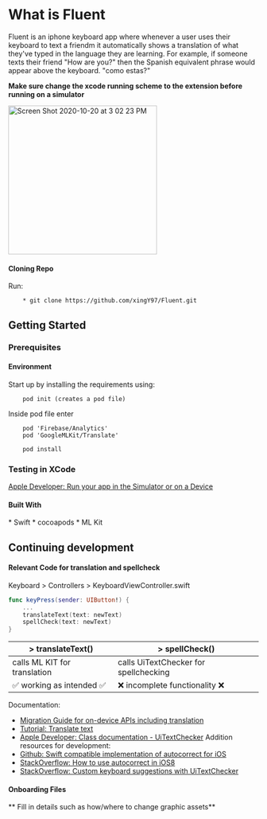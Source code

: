 

 # **What is Fluent** 
 Fluent is an iphone keyboard app where whenever a user uses their keyboard to text a friendm it automatically shows a translation of what they've typed in the language they are learning. For example, if someone texts their friend "How are you?" then the Spanish equivalent phrase would appear above the keyboard. "como estas?"



**Make sure change the xcode running scheme to the extension before running on a simulator**

<img width="299" alt="Screen Shot 2020-10-20 at 3 02 23 PM" src="https://user-images.githubusercontent.com/45300300/96632169-52bf1f80-12e5-11eb-883f-ae10c31ae464.png">

<h4>Cloning Repo</h4>
Run:

```xcode
    * git clone https://github.com/xingY97/Fluent.git
```
## Getting Started

<h3>Prerequisites</h3>

<h4>Environment</h4>
Start up by installing the requirements using:

```cocoapods
    pod init (creates a pod file)
```
Inside pod file enter
```
    pod 'Firebase/Analytics'
    pod 'GoogleMLKit/Translate'
```
```
    pod install
```

<h3>Testing in XCode</h3>

[Apple Developer: Run your app in the Simulator or on a Device](https://developer.apple.com/documentation/xcode/running_your_app_in_the_simulator_or_on_a_device)

<h4>Built With</h4>
* Swift
* cocoapods
* ML Kit 

## Continuing development
<h4>Relevant Code for translation and spellcheck</h4>
Keyboard > Controllers > KeyboardViewController.swift

```Swift
func keyPress(sender: UIButton!) {
    ...
    translateText(text: newText)
    spellCheck(text: newText)
}
```
|> translateText() |> spellCheck() |
| --- | --- |
| calls ML KIT for translation | calls UiTextChecker for spellchecking |
| :white_check_mark: working as intended :white_check_mark: | :x: incomplete functionality :x: |
Documentation:
* [Migration Guide for on-device APIs including translation](https://developers.google.com/ml-kit/migration)
* [Tutorial: Translate text](https://firebase.google.com/docs/ml-kit/ios/translate-text)
* [Apple Developer: Class documentation - UiTextChecker](https://developer.apple.com/documentation/uikit/uitextchecker) 
Addition resources for development: 
* [Github: Swift compatible implementation of autocorrect for iOS](https://github.com/ansonl/ios-uitextchecker-autocorrect)
* [StackOverflow: How to use autocorrect in iOS8](https://stackoverflow.com/questions/24627616/how-to-use-autocorrection-and-shortcut-list-in-ios8-custom-keyboard)
* [StackOverflow: Custom keyboard suggestions with UiTextChecker](https://stackoverflow.com/questions/46153376/ios-custom-keyboard-suggestions-with-uitextchecker)

<h4>Onboarding Files</h4>
** Fill in details such as how/where to change graphic assets**